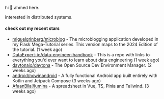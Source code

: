 hi 👋 ahmed here.

interested in distributed systems.

#### check out my recent stars

- [miguelgrinberg/microblog](https://github.com/miguelgrinberg/microblog) - The microblogging application developed in my Flask Mega-Tutorial series. This version maps to the 2024 Edition of the tutorial. (1 week ago)
- [DataExpert-io/data-engineer-handbook](https://github.com/DataExpert-io/data-engineer-handbook) - This is a repo with links to everything you&#39;d ever want to learn about data engineering (1 week ago)
- [daytonaio/daytona](https://github.com/daytonaio/daytona) - The Open Source Dev Environment Manager. (2 weeks ago)
- [android/nowinandroid](https://github.com/android/nowinandroid) - A fully functional Android app built entirely with Kotlin and Jetpack Compose (3 weeks ago)
- [AfaanBilal/lumina](https://github.com/AfaanBilal/lumina) - A spreadsheet in Vue, TS, Pinia and Tailwind. (3 weeks ago)

